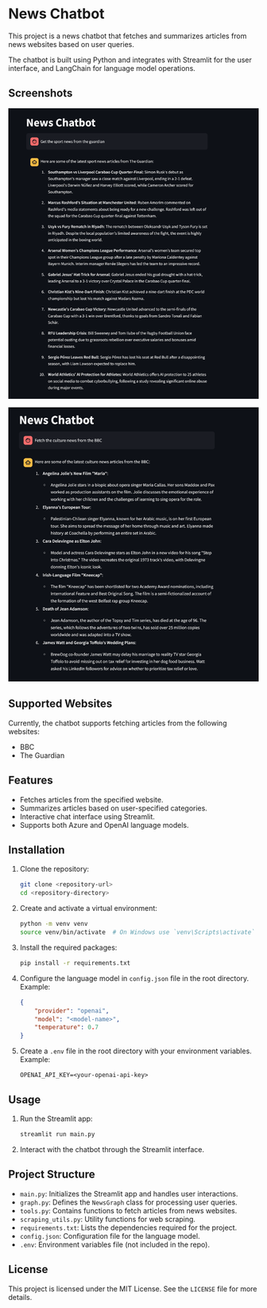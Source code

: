 # News Chatbot

This project is a news chatbot that fetches and summarizes articles from news websites based on user queries.

The chatbot is built using Python and integrates with Streamlit for the user interface, and LangChain for language model operations.

## Screenshots
![Screenshot 1](images/the_guardian.png)

![Screenshot 2](images/bbc.png)


## Supported Websites

Currently, the chatbot supports fetching articles from the following websites:
- BBC
- The Guardian

## Features

- Fetches articles from the specified website.
- Summarizes articles based on user-specified categories.
- Interactive chat interface using Streamlit.
- Supports both Azure and OpenAI language models.

## Installation

1. Clone the repository:
    ```sh
    git clone <repository-url>
    cd <repository-directory>
    ```

2. Create and activate a virtual environment:
    ```sh
    python -m venv venv
    source venv/bin/activate  # On Windows use `venv\Scripts\activate`
    ```

3. Install the required packages:
    ```sh
    pip install -r requirements.txt
    ```

4. Configure the language model in `config.json` file in the root directory. Example:
    ```json
    {
        "provider": "openai",
        "model": "<model-name>",
        "temperature": 0.7
    }
    ```

5. Create a `.env` file in the root directory with your environment variables. Example:
    ```env
    OPENAI_API_KEY=<your-openai-api-key>
    ```

## Usage

1. Run the Streamlit app:
    ```sh
    streamlit run main.py
    ```

2. Interact with the chatbot through the Streamlit interface.

## Project Structure

- `main.py`: Initializes the Streamlit app and handles user interactions.
- `graph.py`: Defines the `NewsGraph` class for processing user queries.
- `tools.py`: Contains functions to fetch articles from news websites.
- `scraping_utils.py`: Utility functions for web scraping.
- `requirements.txt`: Lists the dependencies required for the project.
- `config.json`: Configuration file for the language model.
- `.env`: Environment variables file (not included in the repo).

## License

This project is licensed under the MIT License. See the `LICENSE` file for more details.